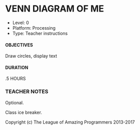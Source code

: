 # VENN DIAGRAM OF ME
* Level: 0
* Platform: Processing
* Type: Teacher instructions

#### OBJECTIVES
Draw circles, display text

#### DURATION
.5 HOURS

### TEACHER NOTES

Optional.

Class ice breaker.


Copyright (c) The League of Amazing Programmers 2013-2017

